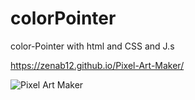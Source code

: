 # colorPointer
color-Pointer with html and CSS and J.s

https://zenab12.github.io/Pixel-Art-Maker/

![Pixel Art Maker](https://user-images.githubusercontent.com/78083890/152514892-7d7ccebe-3a0c-4d70-90f4-eae4d0bc8397.png)
